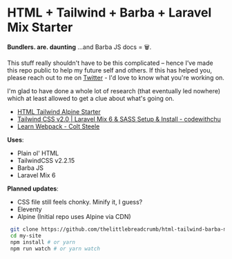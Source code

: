 # HTML + Tailwind + Barba + Laravel Mix Starter

**Bundlers. are. daunting** ...and Barba JS docs = 🗑. 

This stuff really shouldn't have to be this complicated – hence I’ve made this repo public to help my future self and others. If this has helped you, please reach out to me on [Twitter](https://twitter.com/bhavyadaiya) - I'd love to know what you're working on.

I'm glad to have done a whole lot of research (that eventually led nowhere) which at least allowed to get a clue about what's going on.
- [HTML Tailwind Alpine Starter](https://duckduckgo.com)
- [Tailwind CSS v2.0 | Laravel Mix 6 & SASS Setup & Install - codewithchu](https://www.youtube.com/watch?v=M37ojfmHb7U)
- [Learn Webpack - Colt Steele](https://www.youtube.com/playlist?list=PLblA84xge2_zwxh3XJqy6UVxS60YdusY8)

**Uses**:
 - Plain ol' HTML
 - TailwindCSS v2.2.15
 - Barba JS
 - Laravel Mix 6

**Planned updates**:
 - CSS file still feels chonky. Minify it, I guess?
 - Eleventy
 - Alpine (Initial repo uses Alpine via CDN)

```bash
 git clone https://github.com/thelittlebreadcrumb/html-tailwind-barba-mix.git my-site
 cd my-site
 npm install # or yarn
 npm run watch # or yarn watch
```
